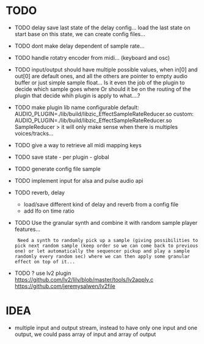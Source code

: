 # TODO

- TODO delay save last state of the delay config... load the last state on start
       base on this state, we can create config files...

- TODO dont make delay dependent of sample rate...
- TODO handle rotatry encoder from midi... (keyboard and osc)

- TODO input/output should have multiple possible values, when in[0] and out[0] are default ones, and all the others are pointer to empty audio buffer or just simple sample float...
       Is it even the job of the plugin to decide which sample goes where
       Or should it be on the routing of the plugin that decide whih plugin is apply to what....?
- TODO make plugin lib name configurable
       default: AUDIO_PLUGIN=./lib/build/libzic_EffectSampleRateReducer.so
       custom: AUDIO_PLUGIN=./lib/build/libzic_EffectSampleRateReducer.so SampleReducer
       > it will only make sense when there is multiples voices/tracks...

- TODO give a way to retrieve all midi mapping keys
- TODO save state
       - per plugin
       - global
- TODO generate config file sample

- TODO implement input for alsa and pulse audio api
- TODO reverb, delay
     - load/save different kind of delay and reverb from a config file
     - add lfo on time ratio
- TODO Use the granular synth and combine it with random sample player features...

       Need a synth to randomly pick up a sample (giving possibilities to pick next random sample (keep order so we can come back to previous one) or let automatically the sequencer pickup and play a sample randomly every random sec) where we can then apply some granular effect on top of it...
- TODO ? use lv2 plugin
       https://github.com/lv2/lilv/blob/master/tools/lv2apply.c
       https://github.com/jeremysalwen/lv2file

# IDEA

- multiple input and output stream, instead to have only one input and one output, we could pass array of input and array of output
